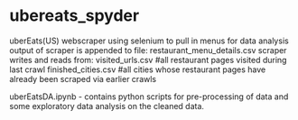 # ubereats_spyder
uberEats(US) webscraper using selenium to pull in menus for data analysis
output of scraper is appended to file: 
	restaurant_menu_details.csv
scraper writes and reads from:
	visited_urls.csv  #all restaurant pages visited during last crawl
	finished_cities.csv #all cities whose restaurant pages have already been scraped via earlier crawls

uberEatsDA.ipynb - contains python scripts for pre-processing of data and some exploratory data analysis on the cleaned data.